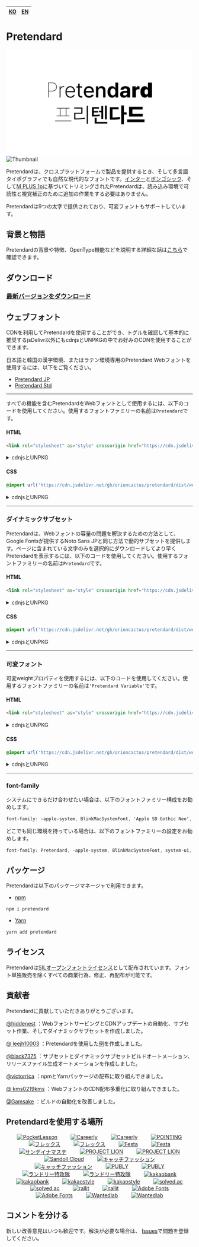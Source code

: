 | [**KO**](/README.md) | [ EN](/docs/readme/en/README.md) |
| -------------------- | -------------------------------- |

# Pretendard

![Thumbnail](/thumbnail.svg#gh-light-mode-only)
![Thumbnail](/thumbnail-white.svg#gh-dark-mode-only)

Pretendardは、クロスプラットフォームで製品を提供するとき、そして多言語タイポグラフィでも自然な現代的なフォントです。[インター](https://github.com/rsms/inter)と[ボンゴシック](https://fonts.adobe.com/fonts/source-han-sans-korean)、そして[M PLUS 1p](https://github.com/coz-m/MPLUS_FONTS)に基づいてトリミングされたPretendardは、読み込み環境で可読性と視覚補正のために追加の作業をする必要はありません。

Pretendardは9つの太字で提供されており、可変フォントもサポートしています。

## 背景と物語

Pretendardの背景や特徴、OpenType機能などを説明する詳細な話は[こちら](https://cactus.tistory.com/306)で確認できます。

## ダウンロード

### [最新バージョンをダウンロード](https://github.com/orioncactus/pretendard/releases/latest)

## ウェブフォント

CDNを利用してPretendardを使用することができ、トグルを確認して基本的に推奨するjsDelivr以外にもcdnjsとUNPKGの中でお好みのCDNを使用することができます。

日本語と韓国の漢字環境、またはラテン環境専用のPretendard Webフォントを使用するには、以下をご覧ください。

-   [Pretendard JP](/docs/webfonts/ko/PretendardJP.md)
-   [Pretendard Std](/docs/webfonts/ko/PretendardStd.md)

---

すべての機能を含むPretendardをWebフォントとして使用するには、以下のコードを使用してください。使用するフォントファミリーの名前は`Pretendard`です。

#### HTML

```html
<link rel="stylesheet" as="style" crossorigin href="https://cdn.jsdelivr.net/gh/orioncactus/pretendard/dist/web/static/pretendard.css" />
```

<details/>

<summary> cdnjsとUNPKG</summary>

###### cdnjs

```html
<link rel="stylesheet" as="style" crossorigin href="https://cdnjs.cloudflare.com/ajax/libs/pretendard/1.3.0/static/pretendard.css" />
```

###### UNPKG

```html
<link rel="stylesheet" as="style" crossorigin href="https://unpkg.com/pretendard@1.3.0/dist/web/static/pretendard.css" />
```

</details>

#### CSS

```css
@import url('https://cdn.jsdelivr.net/gh/orioncactus/pretendard/dist/web/static/pretendard.css');
```

<details/>

<summary> cdnjsとUNPKG</summary>

###### cdnjs

```css
@import url('https://cdnjs.cloudflare.com/ajax/libs/pretendard/1.3.0/static/pretendard.css');
```

###### UNPKG

```css
@import url('https://unpkg.com/pretendard@1.3.0/dist/web/static/pretendard.css');
```

</details>

---

### ダイナミックサブセット

Pretendardは、Webフォントの容量の問題を解決するための方法として、Google Fontsが提供するNoto Sans JPと同じ方法で動的サブセットを提供します。ページに含まれている文字のみを選択的にダウンロードしてより早くPretendardを表示するには、以下のコードを使用してください。使用するフォントファミリーの名前は`Pretendard`です。

#### HTML

```html
<link rel="stylesheet" as="style" crossorigin href="https://cdn.jsdelivr.net/gh/orioncactus/pretendard/dist/web/static/pretendard-dynamic-subset.css" />
```

<details/>

<summary> cdnjsとUNPKG</summary>

###### cdnjs

```html
<link rel="stylesheet" as="style" crossorigin href="https://cdnjs.cloudflare.com/ajax/libs/pretendard/1.3.0/static/pretendard-dynamic-subset.css" />
```

###### UNPKG

```html
<link rel="stylesheet" as="style" crossorigin href="https://unpkg.com/pretendard@1.3.0/dist/web/static/pretendard-dynamic-subset.css" />
```

</details>

#### CSS

```css
@import url('https://cdn.jsdelivr.net/gh/orioncactus/pretendard/dist/web/static/pretendard-dynamic-subset.css');
```

<details/>

<summary> cdnjsとUNPKG</summary>

###### cdnjs

```css
@import url('https://cdnjs.cloudflare.com/ajax/libs/pretendard/1.3.0/static/pretendard-dynamic-subset.css');
```

###### UNPKG

```css
@import url('https://unpkg.com/pretendard@1.3.0/dist/web/static/pretendard-dynamic-subset.css');
```

</details>

---

### 可変フォント

可変weightプロパティを使用するには、以下のコードを使用してください。使用するフォントファミリーの名前は`'Pretendard Variable'`です。

#### HTML

```html
<link rel="stylesheet" as="style" crossorigin href="https://cdn.jsdelivr.net/gh/orioncactus/pretendard/dist/web/variable/pretendardvariable.css" />
```

<details/>

<summary> cdnjsとUNPKG</summary>

###### cdnjs

```html
<link rel="stylesheet" as="style" crossorigin href="https://cdnjs.cloudflare.com/ajax/libs/pretendard/1.3.0/variable/pretendardvariable.css" />
```

###### UNPKG

```html
<link rel="stylesheet" as="style" crossorigin href="https://unpkg.com/pretendard@1.3.0/dist/web/variable/pretendardvariable.css" />
```

</details>

#### CSS

```css
@import url('https://cdn.jsdelivr.net/gh/orioncactus/pretendard/dist/web/variable/pretendardvariable.css');
```

<details/>

<summary> cdnjsとUNPKG</summary>

###### cdnjs

```css
@import url('https://cdnjs.cloudflare.com/ajax/libs/pretendard/1.3.0/variable/pretendardvariable.css');
```

###### UNPKG

```css
@import url('https://unpkg.com/pretendard@1.3.0/dist/web/variable/pretendardvariable.css');
```

</details>

---

### font-family

システムにできるだけ合わせたい場合は、以下のフォントファミリー構成をお勧めします。

```css
font-family: -apple-system, BlinkMacSystemFont, 'Apple SD Gothic Neo', Pretendard, Roboto, 'Noto Sans KR', 'Segoe UI', 'Malgun Gothic', 'Apple Color Emoji', 'Segoe UI Emoji', 'Segoe UI Symbol', sans-serif;
```

どこでも同じ環境を持っている場合は、以下のフォントファミリーの設定をお勧めします。

```css
font-family: Pretendard, -apple-system, BlinkMacSystemFont, system-ui, Roboto, 'Helvetica Neue', 'Segoe UI', 'Apple SD Gothic Neo', 'Noto Sans KR', 'Malgun Gothic', 'Apple Color Emoji', 'Segoe UI Emoji', 'Segoe UI Symbol', sans-serif;
```

## パッケージ

Pretendardは以下のパッケージマネージャで利用できます。

-   [npm](https://www.npmjs.com/package/pretendard)

```bash
npm i pretendard
```

-   [Yarn](https://yarnpkg.com/package/pretendard)

```bash
yarn add pretendard
```

## ライセンス

Pretendardは[SILオープンフォントライセンス](https://scripts.sil.org/OFL)として配布されています。フォント単独販売を除くすべての商業行為、修正、再配布が可能です。

## 貢献者

Pretendardに貢献していただきありがとうございます。

[@hiddenest](https://github.com/hiddenest) ：WebフォントサービングとCDNアップデートの自動化、サブセット作業、そしてダイナミックサブセットを作成しました。

[@ leejh10003](https://github.com/leejh10003) ：Pretendardを使用した[例](/examples)を作成しました。

[@black7375](https://github.com/black7375) ：サブセットとダイナミックサブセットビルドオートメーション、リリースファイル生成オートメーションを作成しました。

[@victorrica](https://github.com/victorrica) ：npmとYarnパッケージの配布に取り組んできました。

[@ kms0219kms](https://github.com/kms0219kms) ：WebフォントのCDN配布多重化に取り組んできました。

[@Gamsake](https://github.com/Gamsake) ：ビルドの自動化を改善しました。

## Pretendardを使用する場所

<p align="center"><a href="https://pocketlesson.com"><img src="https://user-images.githubusercontent.com/7247848/148687957-9102924d-5282-4526-a8c6-baddd9f26c39.png" align="center" height="50" alt="PocketLesson" hspace="16"/></a> <a href="https://careerly.onelink.me/Gbs9/4ac8fc9d/#gh-light-mode-only"><img src="https://user-images.githubusercontent.com/7247848/148687456-dfd8939e-0728-4551-9a79-cb434b389e82.png" align="center" height="50" alt="Careerly" hspace="16"/></a> <a href="https://careerly.onelink.me/Gbs9/4ac8fc9d/#gh-dark-mode-only"><img src="https://user-images.githubusercontent.com/7247848/148689872-466b0f53-5901-44c6-94c2-8c2775733b4b.png" align="center" height="50" alt="Careerly" hspace="16"/></a> <a href="https://pointing.life"><img src="https://user-images.githubusercontent.com/7247848/148687954-5ccb0a28-fcba-49e6-a76a-78e40afd21b8.png" align="center" height="50" alt="POINTING" hspace="16"/></a> <a href="https://flex.team/#gh-light-mode-only"><img src="https://user-images.githubusercontent.com/7247848/130081248-1369c43d-6226-4e62-a101-93365d1933b5.png" align="center" height="50" alt="フレックス" hspace="16"/></a> <a href="https://flex.team/#gh-dark-mode-only"><img src="https://user-images.githubusercontent.com/7247848/148690157-91a9459c-eaee-4a73-93af-62149bec1ba5.png" align="center" height="50" alt="フレックス" hspace="16"/></a> <a href="https://festa.io#gh-light-mode-only"><img src="https://user-images.githubusercontent.com/7247848/148687380-12385bea-bebf-4c33-b9e7-a08aeb64c6a8.png" align="center" height="50" alt="Festa" hspace="16"/></a> <a href="https://festa.io/#gh-dark-mode-only"><img src="https://user-images.githubusercontent.com/7247848/148690185-3b217e31-65f3-49fd-bdd7-af24b6a8299b.png" align="center" height="50" alt="Festa" hspace="16"/></a> <a href="https://www.sundaynamaste.com"><img src="https://user-images.githubusercontent.com/7247848/148688031-f868235e-f5d6-4157-a4e5-a1e2e0c1214d.png" align="center" height="50" alt="サンデイナマステ" hspace="16"/></a> <a href="https://projectlion.io/#gh-light-mode-only"><img src="https://user-images.githubusercontent.com/7247848/148688058-4d0dda62-b405-4002-a0b9-159c1f18afa6.png" align="center" height="50" alt="PROJECT LION" hspace="16"/></a> <a href="https://projectlion.io/#gh-dark-mode-only"><img src="https://user-images.githubusercontent.com/7247848/148690212-967f0c1e-c62d-460b-bd43-ba119e5b695a.png" align="center" height="50" alt="PROJECT LION" hspace="16"/></a> <a href="https://www.sandollcloud.com/font/16951.html"><img src="https://user-images.githubusercontent.com/7247848/148688131-a5a6f90b-2f78-4cfa-829b-ebd94d8a104c.png" align="center" height="58" alt="Sandoll Cloud" hspace="16"/></a> <a href="https://www.catchfashion.com/#gh-light-mode-only"><img src="https://user-images.githubusercontent.com/7247848/138128414-89253ebd-7e27-446f-ae3c-a4c573e69e12.png" align="center" height="50" alt="キャッチファッション" hspace="16"/></a> <a href="https://www.catchfashion.com/#gh-dark-mode-only"><img src="https://user-images.githubusercontent.com/7247848/148690254-4727dc6d-d049-4f4f-bbea-f11535dbfea6.png" align="center" height="50" alt="キャッチファッション" hspace="16"/></a> <a href="https://publy.co/#gh-light-mode-only"><img src="https://user-images.githubusercontent.com/7247848/161258250-353ebe73-d7e2-4a61-8e16-7c2ec8f724a9.png" align="center" height="50" alt="PUBLY" hspace="16"/></a> <a href="https://publy.co/#gh-dark-mode-only"><img src="https://user-images.githubusercontent.com/7247848/161258327-e2cbfedf-a94a-49a8-8744-032fc194568f.png" align="center" height="50" alt="PUBLY" hspace="16"/></a> <a href="https://apps.apple.com/kr/app/세탁특공대/id1049236217/#gh-light-mode-only"><img src="https://user-images.githubusercontent.com/7247848/148689504-48c4e70d-4eaf-45cc-a941-d513dd1adaf2.png" align="center" height="50" alt="ランドリー特攻隊" hspace="16"/></a> <a href="https://apps.apple.com/kr/app/세탁특공대/id1049236217/#gh-dark-mode-only"><img src="https://user-images.githubusercontent.com/7247848/148690282-84892f7d-04dd-4d70-be37-ec7984e44c3e.png" align="center" height="50" alt="ランドリー特攻隊" hspace="16"/></a> <a href="https://event.kakaobank.com/p/checkcard2021#gh-light-mode-only"><img src="https://user-images.githubusercontent.com/7247848/148688409-8d658514-cf4f-486b-bd81-c7f94dff9618.png" align="center" height="50" alt="kakaobank" hspace="16"/></a> <a href="https://event.kakaobank.com/p/checkcard2021#gh-dark-mode-only"><img src="https://user-images.githubusercontent.com/7247848/148690293-793bfc62-9708-4d26-9a73-8adc47bee2ca.png" align="center" height="50" alt="kakaobank" hspace="16"/></a> <a href="https://kakaostyle.com/#gh-light-mode-only"><img src="https://user-images.githubusercontent.com/7247848/148689267-accacc26-3639-4b47-a7d8-9f0bbef94384.png" align="center" height="50" alt="kakaostyle" hspace="16"/></a> <a href="https://kakaostyle.com/#gh-dark-mode-only"><img src="https://user-images.githubusercontent.com/7247848/148689407-9d994b6d-d9b6-47d3-8d93-f7fa1836f160.png" align="center" height="50" alt="kakaostyle" hspace="16"/></a> <a href="https://solved.ac/#gh-light-mode-only"><img src="https://user-images.githubusercontent.com/7247848/148689351-855d8c25-3a10-44a9-b7b0-651c353f7079.png" align="center" height="50" alt="solved.ac" hspace="16"/></a> <a href="https://solved.ac/#gh-dark-mode-only"><img src="https://user-images.githubusercontent.com/7247848/148689350-ef59e5f6-5e27-4c58-9264-d2c04200ff17.png" align="center" height="50" alt="solved.ac" hspace="16"/></a> <a href="https://rallit.com/#gh-light-mode-only"><img src="https://user-images.githubusercontent.com/7247848/154992360-026a3e7d-d6e6-4dee-88b5-18e91de28eba.png" align="center" height="50" alt="rallit" hspace="16"/></a> <a href="https://rallit.com/#gh-dark-mode-only"><img src="https://user-images.githubusercontent.com/7247848/154992484-d9fc3d71-972d-4b00-a7de-8941eebe4c74.png" align="center" height="50" alt="rallit" hspace="16"/></a> <a href="https://fonts.adobe.com/fonts/pretendard/#gh-light-mode-only"><img src="https://user-images.githubusercontent.com/7247848/158649641-e7dfffab-058e-4b84-90ae-eef3ec7bf85e.png" align="center" height="50" alt="Adobe Fonts" hspace="16"/></a> <a href="https://fonts.adobe.com/fonts/pretendard/#gh-dark-mode-only"><img src="https://user-images.githubusercontent.com/7247848/158649662-3242c2d3-ab0b-4c86-a702-51ffa66503fe.png" align="center" height="50" alt="Adobe Fonts" hspace="16"/></a> <a href="https://www.wantedlab.com/#gh-light-mode-only"><img src="https://user-images.githubusercontent.com/7247848/160057794-b4e1332b-fdcb-469d-8b8c-d9f23741d5c1.png" align="center" height="50" alt="Wantedlab" hspace="16"/></a> <a href="https://www.wantedlab.com/#gh-dark-mode-only"><img src="https://user-images.githubusercontent.com/7247848/160057796-63bb66b4-efb9-4996-8241-eb2f0a74c8ab.png" align="center" height="50" alt="Wantedlab" hspace="16"/></a></p>

## コメントを分ける

新しい改善意見はいつも歓迎です。解決が必要な場合は、 [Issues](https://github.com/orioncactus/pretendard/issues)で問題を登録してください。
